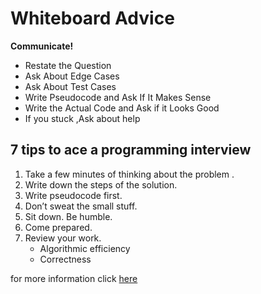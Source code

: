 # Whiteboard Advice 
**Communicate!**

- Restate the Question
- Ask About Edge Cases
- Ask About Test Cases
- Write Pseudocode and Ask If It Makes Sense
- Write the Actual Code and Ask if it Looks Good
- If you stuck ,Ask about help 


## 7 tips to ace a programming interview
1. Take a few minutes of thinking about the problem .
2. Write down the steps of the solution.
3. Write pseudocode first.
4. Don’t sweat the small stuff.
5. Sit down. Be humble.
6. Come prepared.
7. Review your work.
    - Algorithmic efficiency
    - Correctness

for more information click [here](https://medium.com/@steve_45636/6-tips-to-ace-a-whiteboard-programming-interview-f06c1b378bc6)